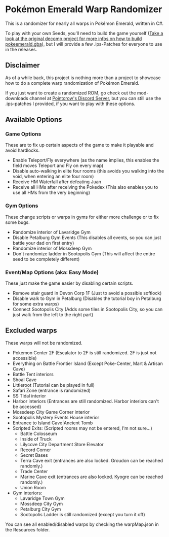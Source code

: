 # Pokémon Emerald Warp Randomizer

This is a randomizer for nearly all warps in Pokémon Emerald, written in C#.

To play with your own Seeds, you'll need to build the game yourself ([Take a look at the original decomp project for more infos on how to build pokeemerald.gba](https://github.com/pret/pokeemerald)), but I will provide a few .ips-Patches for everyone to use in the releases.

## Disclaimer
As of a while back, this project is nothing more than a project to showcase how to do a complete warp randomization of Pokémon Emerald.

If you just want to create a randomized ROM, go check out the mod-downloads channel at [Pointcrow's Discord Server](https://discord.com/invite/pointcrow), but you can still use the .ips-patches I provided, if you want to play with these options.

## Available Options
### Game Options
These are to fix up certain aspects of the game to make it playable and avoid hardlocks.
 - Enable Teleport/Fly everywhere (as the name implies, this enables the field moves Teleport and Fly on every map)
 - Disable auto-walking in elite four rooms (this avoids you walking into the void, when entering an elite four room)
 - Receive HM Waterfall after defeating Juan 
 - Receive all HMs after receiving the Pokedex (This also enables you to use all HMs from the very beginning)

### Gym Options
These change scripts or warps in gyms for either more challenge or to fix some bugs.
 - Randomize interior of Lavaridge Gym
 - Disable Petalburg Gym Events (This disables all events, so you can just battle your dad on first entry)
 - Randomize interior of Mossdeep Gym
 - Don't randomize ladder in Sootopolis Gym (This will affect the entire seed to be completely different)

### Event/Map Options (aka: Easy Mode)
These just make the game easier by disabling certain scripts.
 - Remove stair guard in Devon Corp 1F (Just to avoid a possible softlock)
 - Disable walk to Gym in Petalburg (Disables the tutorial boy in Petalburg for some extra warps)
 - Connect Sootopolis City (Adds some tiles in Sootopolis City, so you can just walk from the left to the right part)


## Excluded warps
These warps will not be randomized.
 - Pokemon Center 2F (Escalator to 2F is still randomized. 2F is just not accessible)
 - Everything on Battle Frontier Island (Except Poke-Center, Mart & Artisan Cave)
 - Battle Tent interiors
 - Shoal Cave
 - Littleroot (Tutorial can be played in full)
 - Safari Zone (entrance is randomized)
 - SS Tidal interior
 - Harbor interiors (Entrances are still randomized. Harbor interiors can't be accessed)
 - Mossdeep City Game Corner interior
 - Sootopolis Mystery Events House interior
 - Entrance to Island Cave|Ancient Tomb
 - Scripted Exits: (Scripted rooms may not be entered, I'm not sure...)
    - Battle Colosseum
    - Inside of Truck
    - Lilycove City Department Store Elevator
    - Record Corner
    - Secret Bases
    - Terra Cave exit (entrances are also locked. Groudon can be reached randomly.)
    - Trade Center
    - Marine Cave exit (entrances are also locked. Kyogre can be reached randomly.)
    - Union Room
 - Gym interiors:
    - Lavaridge Town Gym
    - Mossdeep City Gym
    - Petalburg City Gym
    - Sootopolis Ladder is still randomized (except you turn it off)

You can see all enabled/disabled warps by checking the warpMap.json in the Resources folder.
